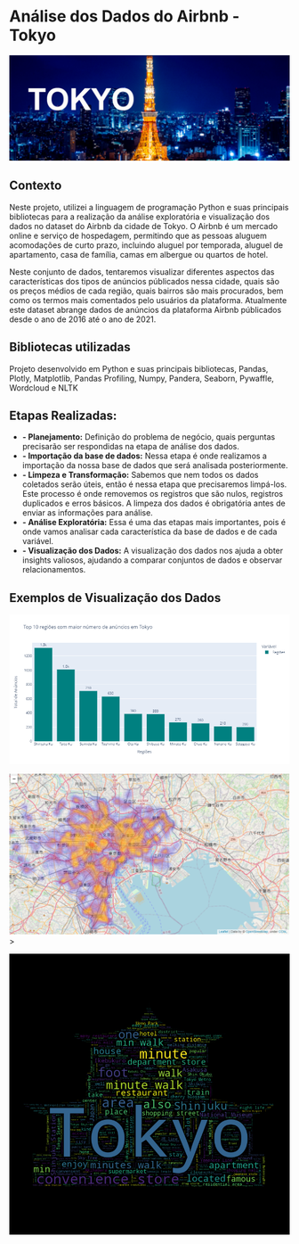 #  Análise dos Dados do Airbnb - Tokyo

<p align="center"><img src="./image.jpg" ></p>

## Contexto

Neste projeto, utilizei a linguagem de programação Python e suas principais bibliotecas para a realização da análise exploratória e visualização dos dados no dataset do Airbnb da cidade de Tokyo. O Airbnb é um mercado online e serviço de hospedagem, permitindo que as pessoas aluguem  acomodações de curto prazo, incluindo aluguel por temporada, aluguel de apartamento, casa de família, camas em albergue ou quartos de hotel. 

Neste conjunto de dados, tentaremos visualizar diferentes aspectos das características dos tipos de anúncios públicados nessa cidade, quais são os preços médios de cada região, quais bairros são mais procurados, bem como os termos mais comentados pelo usuários da plataforma. Atualmente este dataset abrange dados de anúncios da plataforma Airbnb públicados desde o ano de 2016 até o ano de 2021.


## Bibliotecas utilizadas

Projeto desenvolvido em Python e suas principais bibliotecas, Pandas, Plotly, Matplotlib, Pandas Profiling, Numpy, Pandera, Seaborn, Pywaffle, Wordcloud e NLTK

## Etapas Realizadas:

* **- Planejamento:** Definição do problema de negócio, quais perguntas precisarão ser respondidas na etapa de análise dos dados.
* **- Importação da base de dados:**  Nessa etapa é onde realizamos a importação da nossa base de dados que será analisada posteriormente.
* **- Limpeza e Transformação:** Sabemos que nem todos os dados coletados serão úteis, então é nessa etapa que precisaremos limpá-los. Este processo é onde removemos os registros que são nulos, registros duplicados e erros básicos. A limpeza dos dados é obrigatória antes de enviar as informações para análise.
* **- Análise Exploratória:** Essa é uma das etapas mais importantes, pois é onde vamos analisar cada característica da base de dados e de cada variável.
* **- Visualização dos Dados:** A visualização dos dados nos ajuda a obter insights valiosos, ajudando a comparar conjuntos de dados e observar relacionamentos. 

## Exemplos de Visualização dos Dados

<p align="left"><img src="./image_02.png" ></p>

<p align="left"><img src="./image_05.PNG"  width="900">></p>

<p align="left"><img src="./image_04.png" ></p>



